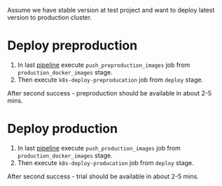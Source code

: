 Assume we have stable version at test project and want to deploy latest version to production cluster.

# Deploy preproduction
1. In last [pipeline](https://gitlab.com/qurasense-dev/qurasense/pipelines) execute `push_preproduction_images` job from `production_docker_images` stage.
2. Then execute `k8s-deploy-preproducation` job from `deploy` stage.

After second success - preproduction should be available in about 2-5 mins.

# Deploy production
1. In last [pipeline](https://gitlab.com/qurasense-dev/qurasense/pipelines) execute `push_production_images` job from `production_docker_images` stage.
2. Then execute `k8s-deploy-producation` job from `deploy` stage.

After second success - trial should be available in about 2-5 mins.